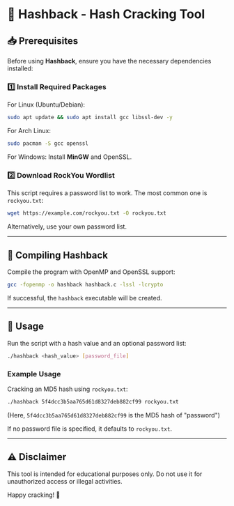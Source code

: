 # 🔐 Hashback - Hash Cracking Tool

## 📥 Prerequisites

Before using **Hashback**, ensure you have the necessary dependencies installed:

### **1️⃣ Install Required Packages**

For Linux (Ubuntu/Debian):

```bash
sudo apt update && sudo apt install gcc libssl-dev -y
```

For Arch Linux:

```bash
sudo pacman -S gcc openssl
```

For Windows: Install **MinGW** and OpenSSL.

### **2️⃣ Download RockYou Wordlist**

This script requires a password list to work. The most common one is `rockyou.txt`:

```bash
wget https://example.com/rockyou.txt -O rockyou.txt
```

Alternatively, use your own password list.

---

## 🚀 Compiling Hashback

Compile the program with OpenMP and OpenSSL support:

```bash
gcc -fopenmp -o hashback hashback.c -lssl -lcrypto
```

If successful, the `hashback` executable will be created.

---

## 🏴 Usage

Run the script with a hash value and an optional password list:

```bash
./hashback <hash_value> [password_file]
```

### **Example Usage**

Cracking an MD5 hash using `rockyou.txt`:

```bash
./hashback 5f4dcc3b5aa765d61d8327deb882cf99 rockyou.txt
```

(Here, `5f4dcc3b5aa765d61d8327deb882cf99` is the MD5 hash of "password")

If no password file is specified, it defaults to `rockyou.txt`.

---

## ⚠️ Disclaimer

This tool is intended for educational purposes only. Do not use it for unauthorized access or illegal activities.

Happy cracking! 🚀

